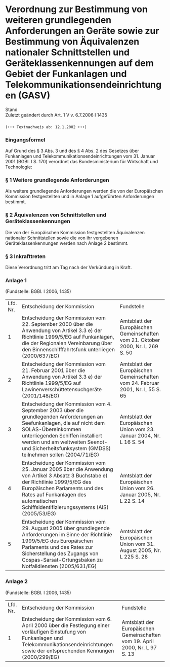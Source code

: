 Verordnung zur Bestimmung von weiteren grundlegenden Anforderungen an Geräte sowie zur Bestimmung von Äquivalenzen nationaler Schnittstellen und Geräteklassenkennungen auf dem Gebiet der Funkanlagen und Telekommunikationsendeinrichtungen (GASV)
====================================================================================================================================================================================================================================================

Stand  
Zuletzt geändert durch Art. 1 V v. 6.7.2006 I 1435

### 

```
(+++ Textnachweis ab: 12.1.2002 +++)
```

### Eingangsformel

Auf Grund des § 3 Abs. 3 und des § 4 Abs. 2 des Gesetzes über Funkanlagen und Telekommunikationsendeinrichtungen vom 31. Januar 2001 (BGBl. I S. 170) verordnet das Bundesministerium für Wirtschaft und Technologie:

### § 1 Weitere grundlegende Anforderungen

Als weitere grundlegende Anforderungen werden die von der Europäischen Kommission festgestellten und in Anlage 1 aufgeführten Anforderungen bestimmt.

### § 2 Äquivalenzen von Schnittstellen und Geräteklassenkennungen

Die von der Europäischen Kommission festgestellten Äquivalenzen nationaler Schnittstellen sowie die von ihr vergebenen Geräteklassenkennungen werden nach Anlage 2 bestimmt.

### § 3 Inkrafttreten

Diese Verordnung tritt am Tag nach der Verkündung in Kraft.

### Anlage 1

(Fundstelle: BGBl. I 2006, 1435)

<table>
<tbody>
<tr class="odd">
<td>Lfd.<br />
Nr.</td>
<td>Entscheidung der Kommission</td>
<td>Fundstelle</td>
</tr>
<tr class="even">
<td>1</td>
<td>Entscheidung der Kommission vom 22. September 2000 über die Anwendung von Artikel 3.3 e) der Richtlinie 1999/5/EG auf Funkanlagen, die der Regionalen Vereinbarung über den Binnenschifffahrtsfunk unterliegen (2000/637/EG)</td>
<td>Amtsblatt der Europäischen Gemeinschaften vom 21. Oktober 2000, Nr. L 269 S. 50</td>
</tr>
<tr class="odd">
<td>2</td>
<td>Entscheidung der Kommission vom 21. Februar 2001 über die Anwendung von Artikel 3.3 e) der Richtlinie 1999/5/EG auf Lawinenverschüttetensuchgeräte (2001/148/EG)</td>
<td>Amtsblatt der Europäischen Gemeinschaften vom 24. Februar 2001, Nr. L 55 S. 65</td>
</tr>
<tr class="even">
<td>3</td>
<td>Entscheidung der Kommission vom 4. September 2003 über die grundlegenden Anforderungen an Seefunkanlagen, die auf nicht dem SOLAS-Übereinkommen unterliegenden Schiffen installiert werden und am weltweiten Seenot- und Sicherheitsfunksystem (GMDSS) teilnehmen sollen (2004/71/EG)</td>
<td>Amtsblatt der Europäischen Union vom 23. Januar 2004, Nr. L 16 S. 54</td>
</tr>
<tr class="odd">
<td>4</td>
<td>Entscheidung der Kommission vom 25. Januar 2005 über die Anwendung von Artikel 3 Absatz 3 Buchstabe e) der Richtlinie 1999/5/EG des Europäischen Parlaments und des Rates auf Funkanlagen des automatischen Schiffsidentifizierungssystems (AIS)(2005/53/EG)</td>
<td>Amtsblatt der Europäischen Union vom 26. Januar 2005, Nr. L 22 S. 14</td>
</tr>
<tr class="even">
<td>5</td>
<td>Entscheidung der Kommission vom 29. August 2005 über grundlegende Anforderungen im Sinne der Richtlinie 1999/5/EG des Europäischen Parlaments und des Rates zur Sicherstellung des Zugangs von Cospas-Sarsat-Ortungsbaken zu Notfalldiensten (2005/631/EG)</td>
<td>Amtsblatt der Europäischen Union vom 31. August 2005, Nr. L 225 S. 28</td>
</tr>
</tbody>
</table>

### Anlage 2

(Fundstelle: BGBl. I 2006, 1435)

<table>
<tbody>
<tr class="odd">
<td>Lfd.<br />
Nr.</td>
<td>Entscheidung der Kommission</td>
<td>Fundstelle</td>
</tr>
<tr class="even">
<td>1</td>
<td>Entscheidung der Kommission vom 6. April 2000 über die Festlegung einer vorläufigen Einstufung von Funkanlagen und Telekommunikationsendeinrichtungen sowie der entsprechenden Kennungen (2000/299/EG)</td>
<td>Amtsblatt der Europäischen Gemeinschaften vom 19. April 2000, Nr. L 97 S. 13</td>
</tr>
</tbody>
</table>


